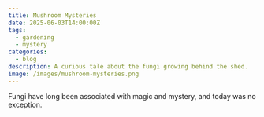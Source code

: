 ```yaml
---
title: Mushroom Mysteries
date: 2025-06-03T14:00:00Z
tags:
  - gardening
  - mystery
categories:
  - blog
description: A curious tale about the fungi growing behind the shed.
image: /images/mushroom-mysteries.png
---
```


Fungi have long been associated with magic and mystery, and today was no exception.
